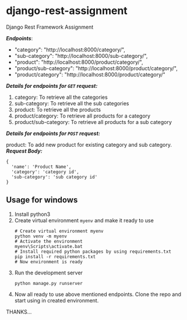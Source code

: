 # django-rest-assignment
Django Rest Framework Assignment

***Endpoints***:
-  "category": "http://localhost:8000/category/",
-  "sub-category": "http://localhost:8000/sub-category/",
-  "product": "http://localhost:8000/product/category/",
-  "product/sub-category": "http://localhost:8000/product/category/",
-  "product/category": "http://localhost:8000/product/category/"

***Details for endpoints for `GET` request:***
1. category: To retrieve all the categories
2. sub-category: To retrieve all the sub categories
3. product: To retrieve all the products
4. product/category: To retrieve all products for a category
5. product/sub-category: To retrieve all products for a sub category

***Details for endpoints for `POST` request:***

product: To add new product for existing category and sub category.
***Request Body:***
```
{
  'name': 'Product Name',
  'category': 'category id',
  'sub-category': 'sub category id'
}
```

## Usage for windows
1. Install python3
2. Create virtual environment `myenv` and make it ready to use
   ```
   # Create virtual environment myenv
   python venv -m myenv
   # Activate the environment
   myenv\Scripts\activate.bat
   # Install required python packages by using requirements.txt
   pip install -r requirements.txt
   # Now environment is ready
   ```
3. Run the development server
   ```
   python manage.py runserver
   ```
4. Now all ready to use above mentioned endpoints. Clone the repo and start using in created environment.

THANKS...
